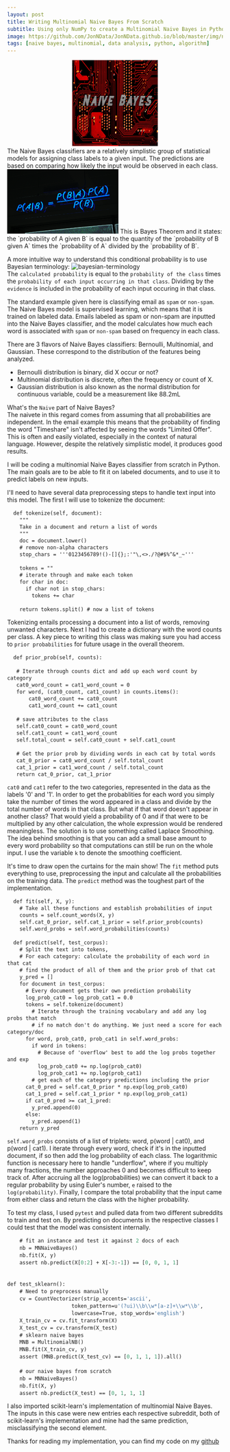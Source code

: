 ```yaml
---
layout: post
title: Writing Multinomial Naive Bayes From Scratch
subtitle: Using only NumPy to create a Multinomial Naive Bayes in Python
image: https://github.com/JonNData/JonNData.github.io/blob/master/img/naive_title.jpg?raw=true
tags: [naive bayes, multinomial, data analysis, python, algorithm]
---
```

<center><img src="/img/naive_title.jpg" width="200" height="200" /></center>
The Naive Bayes classifiers are a relatively simplistic group of statistical models for assigning class labels to a given input.
The predictions are based on comparing how likely the input would be observed in each class.  
  
 
<img src="/img/naive_bayes.png" width="260" height="150" />
This is Bayes Theorem and it states: the `probability of A given B` is equal to the quantity of the `probability of B given A`
times the `probability of A` divided by the `probability of B`.


A more intuitive way to understand this conditional probability is to use Bayesian terminology:
![bayesian-terminology](https://wikimedia.org/api/rest_v1/media/math/render/svg/d0d9f596ba491384422716b01dbe74472060d0d7)  
The `calculated probability` is equal to the `probability of the class` times the `probability of each input occurring in that class`.
Dividing by the `evidence` is included in the probability of each input occuring in that class.


The standard example given here is classifying email as `spam` or `non-spam`. The Naive Bayes model is supervised learning,
which means that it is trained on labeled data. Emails labeled as spam or non-spam are inputted into the Naive Bayes classifier, and the model calculates how much each word 
is associated with `spam` or `non-spam` based on frequency in each class.

There are 3 flavors of Naive Bayes classifiers: Bernoulli, Multinomial, and Gaussian. These correspond to the distribution of the features being analyzed. 
* Bernoulli distribution is binary, did X occur or not?
* Multinomial distribution is discrete, often the frequency or count of X.
* Gaussian distribution is also known as the normal distribution for continuous variable, could be a measurement like 88.2mL 

What's the `Naive` part of Naive Bayes?  
The naivete in this regard comes from assuming that all probabilities are independent. In the email example this means that the probability of finding the word "Timeshare"
isn't affected by seeing the words "Limited Offer". This is often and easily violated, especially in the context of natural language. However, despite the relatively simplistic model,
it produces good results.  

I will be coding a multinomial Naive Bayes classifier from scratch in Python. The main goals are to be able to fit it on labeled documents, and to use it to predict labels on new inputs.  

I'll need to have several data preprocessing steps to handle text input into this model.
The first I will use to tokenize the document:
```
  def tokenize(self, document):
    """
    Take in a document and return a list of words
    """
    doc = document.lower()
    # remove non-alpha characters
    stop_chars = '''0123456789!()-[]{};:'"\,<>./?@#$%^&*_~'''
 
    tokens = ""
    # iterate through and make each token
    for char in doc:
      if char not in stop_chars:
        tokens += char
        
    return tokens.split() # now a list of tokens
 ```
 Tokenizing entails processing a document into a list of words, removing unwanted characters. Next I had to create a dictionary with the word counts per class.
 A key piece to writing this class was making sure you had access to `prior probabilities` for future usage in the overall theorem. 
 
 ```
   def prior_prob(self, counts):
    
    # Iterate through counts dict and add up each word count by category
    cat0_word_count = cat1_word_count = 0
    for word, (cat0_count, cat1_count) in counts.items():
        cat0_word_count += cat0_count
        cat1_word_count += cat1_count

    # save attributes to the class
    self.cat0_count = cat0_word_count
    self.cat1_count = cat1_word_count
    self.total_count = self.cat0_count + self.cat1_count

    # Get the prior prob by dividing words in each cat by total words
    cat_0_prior = cat0_word_count / self.total_count
    cat_1_prior = cat1_word_count / self.total_count
    return cat_0_prior, cat_1_prior
```
`cat0` and `cat1` refer to the two categories, represented in the data as the labels '0' and '1'.  In order to get the probablities for each word you simply take the number of times the word appeared in a class and divide by the total number of words in that class. But what if that word doesn't appear in another class? That would yield a probability of 0 and if that were to be multiplied by any other calculation, the whole expression would be rendered meaningless. The solution is to use something called Laplace Smoothing. The idea behind smoothing is that you can add a small base amount to every word probability so that computations can still be run on the whole input. I use the variable `k` to denote the smoothing coefficient.

It's time to draw open the curtains for the main show! The `fit` method puts everything to use, preprocessing the input and calculate all the probabilities on the training data.
The `predict` method was the toughest part of the implementation.  
```
  def fit(self, X, y):
    # Take all these functions and establish probabilities of input
    counts = self.count_words(X, y)
    self.cat_0_prior, self.cat_1_prior = self.prior_prob(counts)
    self.word_probs = self.word_probabilities(counts)

  def predict(self, test_corpus):
    # Split the text into tokens,
    # For each category: calculate the probability of each word in that cat
    # find the product of all of them and the prior prob of that cat
    y_pred = []
    for document in test_corpus:
      # Every document gets their own prediction probability
      log_prob_cat0 = log_prob_cat1 = 0.0
      tokens = self.tokenize(document)
        # Iterate through the training vocabulary and add any log probs that match
        # if no match don't do anything. We just need a score for each category/doc
      for word, prob_cat0, prob_cat1 in self.word_probs:
        if word in tokens:
          # Because of 'overflow' best to add the log probs together and exp
          log_prob_cat0 += np.log(prob_cat0)
          log_prob_cat1 += np.log(prob_cat1)
        # get each of the category predictions including the prior
      cat_0_pred = self.cat_0_prior * np.exp(log_prob_cat0)
      cat_1_pred = self.cat_1_prior * np.exp(log_prob_cat1)
      if cat_0_pred >= cat_1_pred:
        y_pred.append(0)
      else:
        y_pred.append(1)
    return y_pred
```
`self.word_probs` consists of a list of triplets: word, p(word | cat0), and p(word | cat1). I iterate through every word, check if it's in the inputted document, if so then add the log probability of each class. The logarithmic function is necessary here to handle "underflow", where if you multiply many fractions, the number approaches 0 and becomes difficult to keep track of. After accruing all the log(probabilities) we can convert it back to a regular probability by using Euler's number, `e` raised to the `log(probability)`. Finally, I compare the total probability that the input came from either class and return the class with the higher probability.

To test my class, I used `pytest` and pulled data from two different subreddits to train and test on. By predicting on documents in the respective classes I could test that the model was consistent internally.
```def test_nb_class():
    # fit an instance and test it against 2 docs of each
    nb = MNNaiveBayes()
    nb.fit(X, y)
    assert nb.predict(X[0:2] + X[-3:-1]) == [0, 0, 1, 1]


def test_sklearn():
    # Need to preprocess manually 
    cv = CountVectorizer(strip_accents='ascii',
                     token_pattern=u'(?ui)\\b\\w*[a-z]+\\w*\\b',
                     lowercase=True, stop_words='english')
    X_train_cv = cv.fit_transform(X)
    X_test_cv = cv.transform(X_test)
    # sklearn naive bayes
    MNB = MultinomialNB()
    MNB.fit(X_train_cv, y)
    assert (MNB.predict(X_test_cv) == [0, 1, 1, 1]).all()

    # our naive bayes from scratch
    nb = MNNaiveBayes()
    nb.fit(X, y)
    assert nb.predict(X_test) == [0, 1, 1, 1]
```
I also imported scikit-learn's implementation of multinomial Naive Bayes. The inputs in this case were new entries each respective subreddit, both of scikit-learn's implementation and mine had the same prediction, misclassifying the second element. 

Thanks for reading my implementation, you can find my code on my [github](https://github.com/JonNData/naive_bayes/blob/master/naive_bayes.py)
